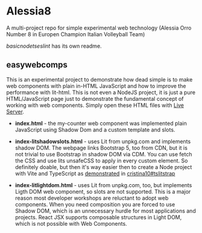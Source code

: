 # Alessia8
A multi-project repo for simple experimental web technology (Alessia Orro Number 8 in Europen Champion Italian Volleyball Team)

*basicnodetseslint* has its own readme.

## easywebcomps
This is an experimental project to demonstrate how dead simple is to make web components with plain in-HTML JavaScript and how to improve the performance with lit-html.
This is not even a NodeJS project, it is just a pure HTML/JavaScript page just to demonstrate the fundamental concept of working with web components.
Simply open these HTML files with [Live Server](https://marketplace.visualstudio.com/items?itemName=ritwickdey.LiveServer).

- **index.html** - the my-counter web component was implemented plain JavaScript using Shadow Dom and a custom template and slots.

- **index-litshadowslots.html** - uses Lit from unpkg.com and implements shadow DOM. The webpage links Bootstrap 5, too from CDN, but it is not trivial to use Bootstrap in shadow DOM via CDM. You can use fetch the CSS and use lits unsafeCSS to apply in every custom element. So definitely doable, but then it's way easier then to create a Node project with Vite and TypeScript as [demonstrated](https://white-pond-01b194d03.azurestaticapps.net/) in [cristina10#tslitstrap](https://github.com/nemethmik/cristina10#tslitstrap)

- **index-litlightdom.html** - uses Lit from unpkg.com, too, but implements Ligth DOM web component, so slots are not supported.
This is a major reason most developer workshops are reluctant to adopt web components. When you need composition you are forced to use Shadow DOM, which is an unnecessary hurdle for most applications and projects. React JSX supports composable structures in Light DOM, which is not possible with Web Components.

